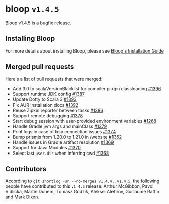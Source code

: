 # bloop `v1.4.5`

Bloop v1.4.5 is a bugfix release.

## Installing Bloop

For more details about installing Bloop, please see [Bloop's Installation
Guide][install-guide]

## Merged pull requests

Here's a list of pull requests that were merged:

- Add 3.0 to scalaVersionBlacklist for compiler plugin classloading [#1396]
- Support runtime JDK config [#1387]
- Update Dotty to Scala 3 [#1393]
- Fix AUR installation docs [#1392]
- Reuse Zipkin reporter between tasks [#1386]
- Support remote debugging [#1378]
- Start debug session with user-provided environment variables [#1268]
- Handle Gradle jvm args and mainClass [#1379]
- Print logs in case of bsp connection issues [#1374]
- Bump prismjs from 1.20.0 to 1.21.0 in /website [#1352]
- Handle issues in Gradle artifact resolution [#1369]
- Support for Java Modules [#1370]
- Select last `user.dir` when inferring cwd [#1368]

[#1396]: https://github.com/scalacenter/bloop/pull/1396
[#1393]: https://github.com/scalacenter/bloop/pull/1393
[#1392]: https://github.com/scalacenter/bloop/pull/1392
[#1386]: https://github.com/scalacenter/bloop/pull/1386
[#1378]: https://github.com/scalacenter/bloop/pull/1378
[#1268]: https://github.com/scalacenter/bloop/pull/1268
[#1379]: https://github.com/scalacenter/bloop/pull/1379
[#1374]: https://github.com/scalacenter/bloop/pull/1374
[#1352]: https://github.com/scalacenter/bloop/pull/1352
[#1369]: https://github.com/scalacenter/bloop/pull/1369
[#1370]: https://github.com/scalacenter/bloop/pull/1370
[#1368]: https://github.com/scalacenter/bloop/pull/1368
[#1387]: https://github.com/scalacenter/bloop/pull/1387
[install-guide]: https://scalacenter.github.io/bloop/setup

## Contributors

According to `git shortlog -sn --no-merges v1.4.4..v1.4.5`, the following people
have contributed to this `v1.4.5` release: Arthur McGibbon, Pavol Vidlicka,
Martin Duhem, Tomasz Godzik, Aleksei Alefirov, Guillaume Raffin and Mark Dixon.

